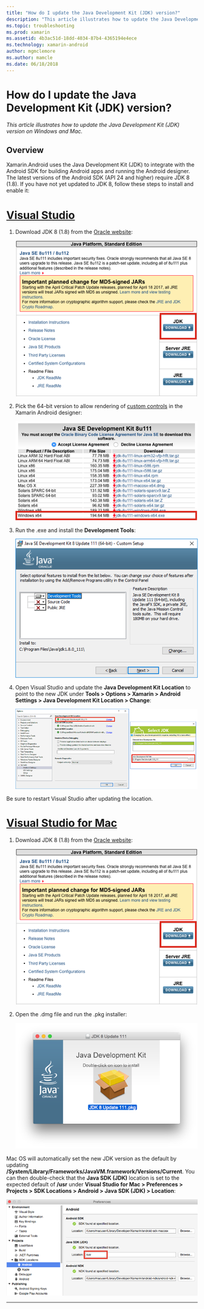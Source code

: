 ```yaml
---
title: "How do I update the Java Development Kit (JDK) version?"
description: "This article illustrates how to update the Java Development Kit (JDK) version on Windows and Mac."
ms.topic: troubleshooting
ms.prod: xamarin
ms.assetid: 4b3ac51d-18dd-4034-87b4-4365194e4ece
ms.technology: xamarin-android
author: mgmclemore
ms.author: mamcle
ms.date: 06/18/2018
---
```


# How do I update the Java Development Kit (JDK) version?

_This article illustrates how to update the Java Development Kit (JDK) version on Windows and Mac._

## Overview

Xamarin.Android uses the Java Development Kit (JDK) to integrate with
the Android SDK for building Android apps and running the Android
designer. The latest versions of the Android SDK (API 24 and higher)
require JDK 8 (1.8). If you have not yet updated to JDK 8, follow these
steps to install and enable it:

# [Visual Studio](#tab/vswin)

1.  Download JDK 8 (1.8) from the [Oracle website](http://www.oracle.com/technetwork/java/javase/downloads/index.html):

    ![Screenshot of the JDK download page on the Oracle website](update-jdk-images/image1.png)

2.  Pick the 64-bit version to allow rendering of 
    [custom controls](https://developer.xamarin.com/releases/vs/xamarin.vs_4/xamarin.vs_4.2/#androiddesignercustomcontrols)
    in the Xamarin Android designer:

    ![Selecting the Windows x64 JDK package to download from the JDK download page](update-jdk-images/image2.png)

3.  Run the .exe and install the **Development Tools**:

    ![Installing the Development Tools in the JDK installer](update-jdk-images/image3.png)

4.  Open Visual Studio and update the **Java Development Kit Location**
    to point to the new JDK under **Tools > Options > Xamarin > Android
    Settings > Java Development Kit Location > Change**:

    [![Path setting for the JDK in IDE Options Android Setting page](update-jdk-images/image4-sml.png)](update-jdk-images/image4.png#lightbox)

Be sure to restart Visual Studio after updating the location.

# [Visual Studio for Mac](#tab/vsmac)

1.  Download JDK 8 (1.8) from the [Oracle website](http://www.oracle.com/technetwork/java/javase/downloads/index.html):

    ![Screenshot of the JDK download page on the Oracle website](update-jdk-images/image1.png)

2.  Open the .dmg file and run the .pkg installer:

    ![Running the JDK installer on macOS](update-jdk-images/image5.png)

Mac OS will automatically set the new JDK version as the default by
updating **/System/Library/Frameworks/JavaVM.framework/Versions/Current**. 
You can then double-check that the **Java SDK (JDK)** location is set to
the expected default of **/usr** under **Visual Studio for Mac > Preferences >
Projects > SDK Locations > Android > Java SDK (JDK) > Location**:

![Setting the JDK location in the Android SDK Location page](update-jdk-images/image6.png)

-----

